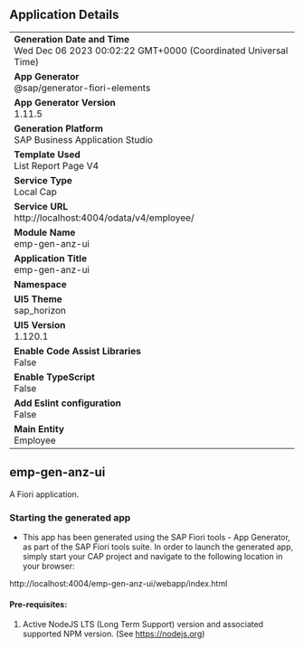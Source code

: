 ## Application Details
|               |
| ------------- |
|**Generation Date and Time**<br>Wed Dec 06 2023 00:02:22 GMT+0000 (Coordinated Universal Time)|
|**App Generator**<br>@sap/generator-fiori-elements|
|**App Generator Version**<br>1.11.5|
|**Generation Platform**<br>SAP Business Application Studio|
|**Template Used**<br>List Report Page V4|
|**Service Type**<br>Local Cap|
|**Service URL**<br>http://localhost:4004/odata/v4/employee/
|**Module Name**<br>emp-gen-anz-ui|
|**Application Title**<br>emp-gen-anz-ui|
|**Namespace**<br>|
|**UI5 Theme**<br>sap_horizon|
|**UI5 Version**<br>1.120.1|
|**Enable Code Assist Libraries**<br>False|
|**Enable TypeScript**<br>False|
|**Add Eslint configuration**<br>False|
|**Main Entity**<br>Employee|

## emp-gen-anz-ui

A Fiori application.

### Starting the generated app

-   This app has been generated using the SAP Fiori tools - App Generator, as part of the SAP Fiori tools suite.  In order to launch the generated app, simply start your CAP project and navigate to the following location in your browser:

http://localhost:4004/emp-gen-anz-ui/webapp/index.html

#### Pre-requisites:

1. Active NodeJS LTS (Long Term Support) version and associated supported NPM version.  (See https://nodejs.org)


